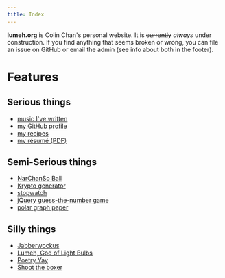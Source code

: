```yaml
---
title: Index
---
```


**lumeh.org** is Colin Chan's personal website.  It is ~~currently~~ *always*
under <span id=construction>construction</span>. If you find anything that seems
broken or wrong, you can file an issue on GitHub or email the admin (see info
about both in the footer).

<style>
#construction:hover {text-decoration: underline}
</style>
<script>
function increaseConstruction() {
  const construction = document.getElementById("construction");
  construction.innerHTML = '<img alt="construction" src="/image/construction.gif">';
  construction.removeEventListener("click", increaseConstruction);
}
document.getElementById("construction").addEventListener("click", increaseConstruction);
</script>

# Features

## Serious things

*   [music I've written](/music/)
*   [my GitHub profile](https://github.com/kalgynirae/)
*   [my recipes](/recipes/)
*   [my résumé (PDF)](/docs/resume-20170228.pdf)

## Semi-Serious things

*   [NarChanSo Ball](/wiki/games/narchanso-ball/)
*   [Krypto generator](/tools/krypto-generator/)
*   [stopwatch](/tools/stopwatch/)
*   [jQuery guess-the-number game](/guess/)
*   [polar graph paper](/media/polar%20graph%20paper.pdf)

## Silly things

*   [Jabberwockus](/poetry/jabberwockus/)
*   [Lumeh, God of Light Bulbs](/poetry/lumeh-god-of-light-bulbs/)
*   [Poetry Yay](/poetry/poetry-yay/)
*   [Shoot the boxer](/boxer/)
